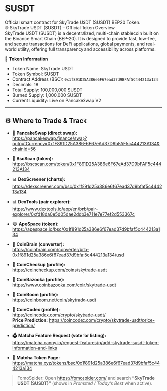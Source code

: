 # SUSDT
Official smart contract for SkyTrade USDT (SUSDT) BEP20 Token.  
🌐 SkyTrade USDT (SUSDT) – Official Token Overview  
SkyTrade USDT (SUSDT) is a decentralized, multi-chain stablecoin built on the Binance Smart Chain (BEP-20). It is designed to provide fast, low-fee, and secure transactions for DeFi applications, global payments, and real-world utility, offering full transparency and accessibility across platforms.

📌 **Token Information**  
- Token Name: SkyTrade USDT  
- Token Symbol: SUSDT  
- Contract Address (BSC): `0x1f891D25A386e6F67ead37d9BFAf5C444213a134`  
- Decimals: 18  
- Total Supply: 100,000,000 SUSDT  
- Burned Supply: 1,000,000 SUSDT  
- Current Liquidity: Live on PancakeSwap V2  

---

## ⚙️ Where to Trade & Track

- 🥞 **PancakeSwap (direct swap):**  
  https://pancakeswap.finance/swap?outputCurrency=0x1F891D25A386E6F67eAd37D9bFAF5c444213A134&chainId=56

- 🔎 **BscScan (token):**  
  https://bscscan.com/token/0x1F891D25A386e6F67eAd37D9bFAF5c444213A134

- 📊 **DexScreener (charts):**  
  https://dexscreener.com/bsc/0x1f891d25a386e6f67ead37d9bfaf5c444213a134

- 📊 **DexTools (pair explorer):**  
  https://www.dextools.io/app/en/bnb/pair-explorer/0xfd18da0e5d05dae2ddb3e711e7e77ef2d553367c

- 🐵 **ApeSpace (token):**  
  https://apespace.io/bsc/0x1f891d25a386e6f67ead37d9bfaf5c444213a134

- 🧠 **CoinBrain (converter):**  
  https://coinbrain.com/converter/bnb-0x1f891d25a386e6f67ead37d9bfaf5c444213a134/usd

- 📰 **CoinCheckup (profile):**  
  https://coincheckup.com/coins/skytrade-usdt

- 📰 **CoinBazooka (profile):**  
  https://www.coinbazooka.com/coin/skytrade-usdt

- 📰 **CoinBoom (profile):**  
  https://coinboom.net/coin/skytrade-usdt

- 📰 **CoinCodex (profile):**  
  https://coincodex.com/crypto/skytrade-usdt/  
  **Price Prediction:** https://coincodex.com/crypto/skytrade-usdt/price-prediction/

- 🗳 **Matcha Feature Request (vote for listing):**  
  https://matcha.canny.io/request-features/p/add-skytrade-susdt-token-information-and-links

- 🛒 **Matcha Token Page:**  
  https://matcha.xyz/tokens/bsc/0x1f891d25a386e6f67ead37d9bfaf5c444213a134

> FomoSpider: Open https://fomospider.com/ and search **“SkyTrade USDT (SUSDT)”** (shows in *Promoted / Today’s Best* when active).
